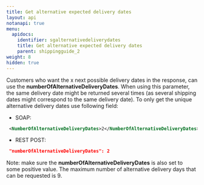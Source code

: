 ```yaml
---
title: Get alternative expected delivery dates
layout: api
notanapi: true
menu:
  apidocs:
    identifier: sgalternativedeliverydates
    title: Get alternative expected delivery dates
    parent: shippingguide_2
weight: 8
hidden: true
---
```

Customers who want the x next possible delivery dates in the response, can use the **numberOfAlternativeDeliveryDates**. When using this parameter, the same delivery date might be returned several times (as several shipping dates might correspond to the same delivery date). To only get the unique alternative delivery dates use following field:
* SOAP: 
```xml
 <NumberOfAlternativeDeliveryDates>2</NumberOfAlternativeDeliveryDates>
```
* REST POST: 
```json
 "numberOfAlternativeDeliveryDates": 2
```

Note: make sure the **numberOfAlternativeDeliveryDates** is also set to some positive value. The maximum number of alternative delivery days that can be requested is 9.
